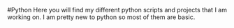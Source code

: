#Python
Here you will find my different python scripts and projects that I am working on. I am pretty new to python so most of them are basic. 
